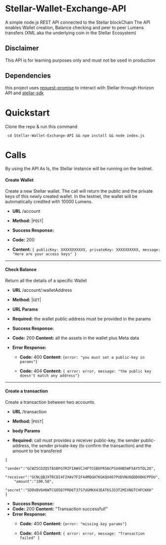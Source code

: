 # Stellar-Wallet-Exchange-API
A simple node.js REST API connected to the Stellar blockChain
The API enables Wallet creation, Balance checking and peer to peer Lumens transfers (XML aka the underlying coin in the Stellar Ecosystem)

## Disclaimer 
This API is for learning purposes only and must not be used in production

## Dependencies
this project uses [request-promise](https://www.npmjs.com/package/request-promise) to interact with Stellar through Horizon API
and [stellar-sdk](https://www.npmjs.com/package/stellar-sdk)

# Quickstart
Clone the repo & run this command
```
 cd Stellar-Wallet-Exchange-API && npm install && node index.js
 ```
 
 # Calls
 By using the API As Is, the Stellar instance will be running on the testnet.
 
#### Create Wallet 
Create a new Stellar wallet. 
The call will return the public and the private keys of this newly created wallet.
In the testnet, the wallet will be automatically credited with 10000 Lumens.

* **URL**
/account

* **Method:**
 |`POST`|

* **Success Response:**
* **Code:** 200
* **Content:** `{
			publicKey: XXXXXXXXXXX,
			privateKey: XXXXXXXXXX,
			message: "Here are your access keys"
		}`

------

#### Check Balance 
Return all the details of a specific Wallet
* **URL**
/account/:walletAddress

* **Method:**
 |`GET`|
 
*  **URL Params**
* **Required:**
 the wallet public address must be provided in the params
  
   
* **Success Response:**
* **Code:** 200
    **Content:** 
    all the assets in the wallet plus Meta data
* **Error Response:**
  * **Code:** 400
    **Content:** `{error: "you must set a public-key in params"}`
    
  * **Code:** 404
    **Content:** `{ error: error, message: "the public key doesn't match any address"}`
 
 ------
 
 #### Create a transaction
Create a transaction between two accounts. 
* **URL**
/transaction

* **Method:**
 |`POST`|
 
*  **body Params**
* **Required:**
call must provides a receiver public-key, the sender public-address, the sender private-key (to confirm the transaction) and the amount to be transfered
```
{
  	"sender":"GCWZ5CDZQSTASBFG7RIFIAWVCJ4FTCGBUFR5ACPSU4HB5WF5AY5TOL2Q",
	"receiver":"GCNLQBJXTRCDI4F2XAV7FIF44MQGH7KGKQU4O7PUDVNU6QDDODHCPPDU",
	"amount":"100.50",
	"secret":"SDOVBV6H6WTCGO5D7PRD6T37S7UGMKX43EAT6SJO3T2MIXNGTCHFCKKH"
}
```
   
* **Success Response:**
* **Code:** 200
    **Content:** 
    "Transaction successful!"
* **Error Response:**
  * **Code:** 400
    **Content:** `{error: "missing key params"}`
    
  * **Code:** 404
    **Content:** `{
		    	error: error,
		    	message: "Transaction failed"
		    }`


 
